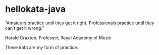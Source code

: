 # hellokata-java
“Amateurs practice until they get it right; 
Professionals practice until they can’t get it wrong.”

Harold Craxton, Professor, Royal Academy of Music

These kata are my form of practice.
